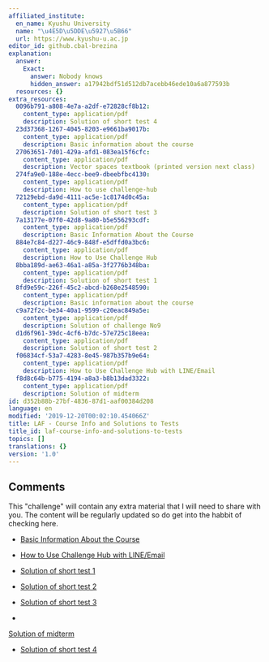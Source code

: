 ```yaml
---
affiliated_institute:
  en_name: Kyushu University
  name: "\u4E5D\u5DDE\u5927\u5B66"
  url: https://www.kyushu-u.ac.jp
editor_id: github.cbal-brezina
explanation:
  answer:
    Exact:
      answer: Nobody knows
      hidden_answer: a17942bdf51d512db7acebb46ede10a6a877593b
  resources: {}
extra_resources:
  0096b791-a808-4e7a-a2df-e72828cf8b12:
    content_type: application/pdf
    description: Solution of short test 4
  23d37368-1267-4045-8203-e9661ba9017b:
    content_type: application/pdf
    description: Basic information about the course
  27063651-7d01-429a-afd1-083ea15f6cfc:
    content_type: application/pdf
    description: Vector spaces textbook (printed version next class)
  274fa9e0-188e-4ecc-bee9-dbeebfbc4130:
    content_type: application/pdf
    description: How to use challenge-hub
  72129ebd-da9d-4111-ac5e-1c8174d0c45a:
    content_type: application/pdf
    description: Solution of short test 3
  7a13177e-07f0-42d8-9a80-b5e556293cdf:
    content_type: application/pdf
    description: Basic Information About the Course
  884e7c84-d227-46c9-848f-e5dffd0a3bc6:
    content_type: application/pdf
    description: How to Use Challenge Hub
  8bba189d-ae63-46a1-a85a-3f2776b348ba:
    content_type: application/pdf
    description: Solution of short test 1
  8fd9e59c-226f-45c2-abcd-b268e2548590:
    content_type: application/pdf
    description: Basic information about the course
  c9a72f2c-be34-40a1-9599-c20eac849a5e:
    content_type: application/pdf
    description: Solution of challenge No9
  d1d6f961-39dc-4cf6-b7dc-57e725c18eea:
    content_type: application/pdf
    description: Solution of short test 2
  f06834cf-53a7-4283-8e45-987b357b9e64:
    content_type: application/pdf
    description: How to Use Challenge Hub with LINE/Email
  f8d8c64b-b775-4194-a8a3-b8b13dad3322:
    content_type: application/pdf
    description: Solution of midterm
id: d352b88b-27bf-4836-87d1-aaf00384d208
language: en
modified: '2019-12-20T00:02:10.454066Z'
title: LAF - Course Info and Solutions to Tests
title_id: laf-course-info-and-solutions-to-tests
topics: []
translations: {}
version: '1.0'
---
```


## Comments

This "challenge" will contain any extra material that I will need to share with you.
The content will be regularly updated so do get into the habbit of checking here.

- [Basic Information About the Course](/api/v0/teachers/github.cbal-brezina/resources/public/7a13177e-07f0-42d8-9a80-b5e556293cdf.pdf/7a13177e-07f0-42d8-9a80-b5e556293cdf.pdf)


- [How to Use Challenge Hub with LINE/Email](/api/v0/teachers/github.cbal-brezina/resources/public/f06834cf-53a7-4283-8e45-987b357b9e64.pdf/f06834cf-53a7-4283-8e45-987b357b9e64.pdf)


- [Solution of short test 1](/api/v0/teachers/github.cbal-brezina/resources/public/8bba189d-ae63-46a1-a85a-3f2776b348ba.pdf/8bba189d-ae63-46a1-a85a-3f2776b348ba.pdf)

- [Solution of short test 2](/api/v0/teachers/github.cbal-brezina/resources/public/d1d6f961-39dc-4cf6-b7dc-57e725c18eea.pdf/d1d6f961-39dc-4cf6-b7dc-57e725c18eea.pdf) 

- [Solution of short test 3](/api/v0/teachers/github.cbal-brezina/resources/public/72129ebd-da9d-4111-ac5e-1c8174d0c45a.pdf/72129ebd-da9d-4111-ac5e-1c8174d0c45a.pdf)
- 
[Solution of midterm](/api/v0/teachers/github.cbal-brezina/resources/public/f8d8c64b-b775-4194-a8a3-b8b13dad3322.pdf/f8d8c64b-b775-4194-a8a3-b8b13dad3322.pdf) 

- [Solution of short test 4](/api/v0/teachers/github.cbal-brezina/resources/public/0096b791-a808-4e7a-a2df-e72828cf8b12.pdf/0096b791-a808-4e7a-a2df-e72828cf8b12.pdf)


 


